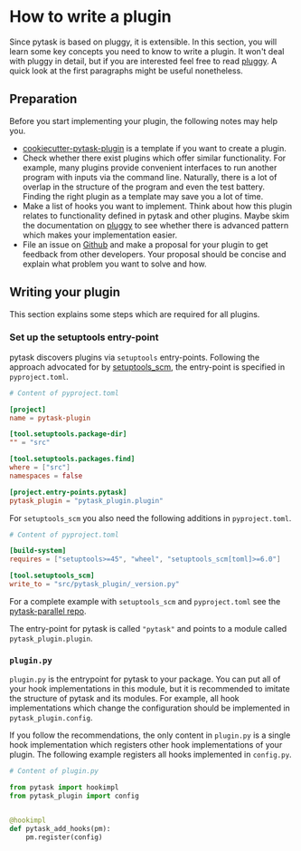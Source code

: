 # How to write a plugin

Since pytask is based on pluggy, it is extensible. In this section, you will learn some
key concepts you need to know to write a plugin. It won't deal with pluggy in detail,
but if you are interested feel free to read [pluggy](../explanations/pluggy.md). A quick
look at the first paragraphs might be useful nonetheless.

## Preparation

Before you start implementing your plugin, the following notes may help you.

- [cookiecutter-pytask-plugin](https://github.com/pytask-dev/cookiecutter-pytask-plugin)
  is a template if you want to create a plugin.
- Check whether there exist plugins which offer similar functionality. For example, many
  plugins provide convenient interfaces to run another program with inputs via the
  command line. Naturally, there is a lot of overlap in the structure of the program and
  even the test battery. Finding the right plugin as a template may save you a lot of
  time.
- Make a list of hooks you want to implement. Think about how this plugin relates to
  functionality defined in pytask and other plugins. Maybe skim the documentation on
  [pluggy](../explanations/pluggy.md) to see whether there is advanced pattern which
  makes your implementation easier.
- File an issue on [Github](https://github.com/pytask-dev/pytask) and make a proposal
  for your plugin to get feedback from other developers. Your proposal should be concise
  and explain what problem you want to solve and how.

## Writing your plugin

This section explains some steps which are required for all plugins.

### Set up the setuptools entry-point

pytask discovers plugins via `setuptools` entry-points. Following the approach advocated
for by [setuptools_scm](https://github.com/pypa/setuptools_scm), the entry-point is
specified in `pyproject.toml`.

```toml
# Content of pyproject.toml

[project]
name = pytask-plugin

[tool.setuptools.package-dir]
"" = "src"

[tool.setuptools.packages.find]
where = ["src"]
namespaces = false

[project.entry-points.pytask]
pytask_plugin = "pytask_plugin.plugin"
```

For `setuptools_scm` you also need the following additions in `pyproject.toml`.

```toml
# Content of pyproject.toml

[build-system]
requires = ["setuptools>=45", "wheel", "setuptools_scm[toml]>=6.0"]

[tool.setuptools_scm]
write_to = "src/pytask_plugin/_version.py"
```

For a complete example with `setuptools_scm` and `pyproject.toml` see the
[pytask-parallel repo](https://github.com/pytask-dev/pytask-parallel/blob/main/pyproject.toml).

The entry-point for pytask is called `"pytask"` and points to a module called
`pytask_plugin.plugin`.

### `plugin.py`

`plugin.py` is the entrypoint for pytask to your package. You can put all of your hook
implementations in this module, but it is recommended to imitate the structure of pytask
and its modules. For example, all hook implementations which change the configuration
should be implemented in `pytask_plugin.config`.

If you follow the recommendations, the only content in `plugin.py` is a single hook
implementation which registers other hook implementations of your plugin. The following
example registers all hooks implemented in `config.py`.

```python
# Content of plugin.py

from pytask import hookimpl
from pytask_plugin import config


@hookimpl
def pytask_add_hooks(pm):
    pm.register(config)
```
